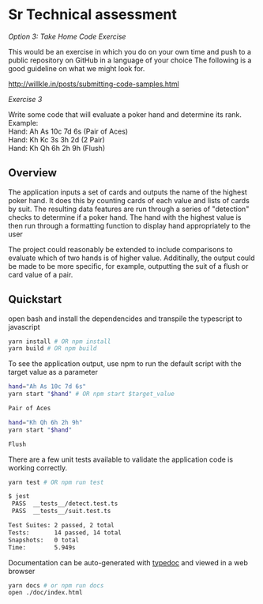 Sr Technical assessment
========

*Option 3: Take Home Code Exercise*

This would be an exercise in which you do on your own time and push to a public repository on GitHub in a language of your choice
The following is a good guideline on what we might look for.

http://willkle.in/posts/submitting-code-samples.html

*Exercise 3*

Write some code that will evaluate a poker hand and determine its
rank.
 
Example:  
Hand: Ah As 10c 7d 6s (Pair of Aces)  
Hand: Kh Kc 3s 3h 2d (2 Pair)  
Hand: Kh Qh 6h 2h 9h (Flush)  


## Overview

The application inputs a set of cards and outputs the name of the highest poker hand. It does this by counting cards of each value and lists of cards by suit. The resulting data features are run through a series of "detection" checks to determine if a poker hand. The hand with the highest value is then run through a formatting function to display hand appropriately to the user

The project could reasonably be extended to include comparisons to evaluate which of two hands is of higher value. Additinally, the output could be made to be more specific, for example, outputting the suit of a flush or card value of a pair.


## Quickstart

open bash and install the dependencides and transpile the typescript to javascript

```bash
yarn install # OR npm install
yarn build # OR npm build
```

To see the application output, use npm to run the default script with the target value as a parameter

```bash
hand="Ah As 10c 7d 6s"
yarn start "$hand" # OR npm start $target_value

Pair of Aces

hand="Kh Qh 6h 2h 9h"
yarn start "$hand"

Flush
```

There are a few unit tests available to validate the application code is working correctly. 

```bash
yarn test # OR npm run test

$ jest
 PASS  __tests__/detect.test.ts
 PASS  __tests__/suit.test.ts

Test Suites: 2 passed, 2 total
Tests:       14 passed, 14 total
Snapshots:   0 total
Time:        5.949s
```

Documentation can be auto-generated with [typedoc](http://typedoc.org/) and viewed in a web browser

```bash
yarn docs # or npm run docs
open ./doc/index.html
```